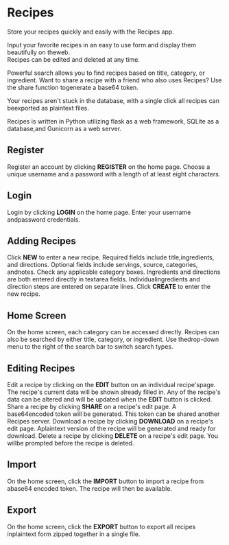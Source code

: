 # Recipes

Store your recipes quickly and easily with the Recipes app.

Input your favorite recipes in an easy to use form and display them beautifully on theweb.  
Recipes can be edited and deleted at any time.

Powerful search allows you to find recipes based on title, category, or ingredient.
Want to share a recipe with a friend who also uses Recipes?  Use the share function togenerate a base64 token.

Your recipes aren't stuck in the database, with a single click all recipes can beexported as plaintext files.

Recipes is written in Python utilizing flask as a web framework, SQLite as a database,and Gunicorn as a web server.

## Register


Register an account by clicking **REGISTER** on the home page.  Choose a
unique username and a password with a length of at least eight characters.

## Login

Login by clicking **LOGIN** on the home page.  Enter your username andpassword credentials.

## Adding Recipes

Click **NEW** to enter a new recipe.  Required fields include title,ingredients, and directions.  Optional fields include servings, source, categories, andnotes.
Check any applicable category boxes.
Ingredients and directions are both entered directly in textarea fields.  Individualingredients and direction steps are entered on separate lines.
Click **CREATE** to enter the new recipe.

## Home Screen

On the home screen, each category can be accessed directly.
Recipes can also be searched by either title, category, or ingredient.  Use thedrop-down menu to the right of the search bar to switch search types.

## Editing Recipes

Edit a recipe by clicking on the **EDIT** button on an individual recipe'spage.
The recipe's current data will be shown already filled in.
Any of the recipe's data can be altered and will be updated when the **EDIT** button is clicked.
Share a recipe by clicking **SHARE** on a recipe's edit page.  A base64encoded token will be generated.  This token can be shared another Recipes server.
Download a recipe by clicking **DOWNLOAD** on a recipe's edit page.  Aplaintext version of the recipe will be generated and ready for download.
Delete a recipe by clicking **DELETE** on a recipe's edit page.  You willbe prompted before the recipe is deleted.    

## Import

On the home screen, click the **IMPORT** button to import a recipe from abase64 encoded token.  The recipe will then be available.

## Export

On the home screen, click the **EXPORT** button to export all recipes inplaintext form zipped together in a single file.